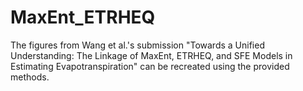 # MaxEnt_ETRHEQ
The figures from Wang et al.'s submission "Towards a Unified Understanding: The Linkage of MaxEnt, ETRHEQ, and SFE Models in Estimating Evapotranspiration" can be recreated using the provided methods.
